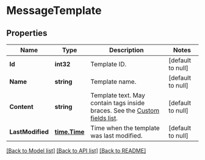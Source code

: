 # MessageTemplate

## Properties
Name | Type | Description | Notes
------------ | ------------- | ------------- | -------------
**Id** | **int32** | Template ID. | [default to null]
**Name** | **string** | Template name. | [default to null]
**Content** | **string** | Template text. May contain tags inside braces. See the [Custom fields list](https://docs.textmagic.com/#section/Custom-fields-list-(Merge-tags)). | [default to null]
**LastModified** | [**time.Time**](time.Time.md) | Time when the template was last modified. | [default to null]

[[Back to Model list]](../README.md#documentation-for-models) [[Back to API list]](../README.md#documentation-for-api-endpoints) [[Back to README]](../README.md)


